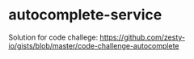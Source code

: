 # autocomplete-service
Solution for code challege: https://github.com/zesty-io/gists/blob/master/code-challenge-autocomplete

